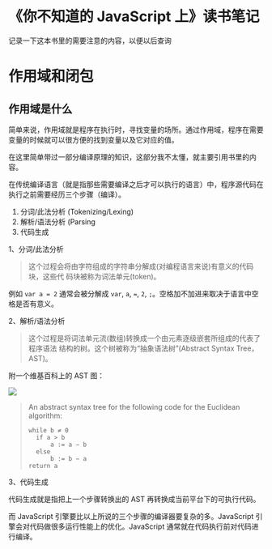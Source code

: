 # 《你不知道的 JavaScript 上》读书笔记

记录一下这本书里的需要注意的内容，以便以后查询

# 作用域和闭包

## 作用域是什么

简单来说，作用域就是程序在执行时，寻找变量的场所。通过作用域，程序在需要变量的时候就可以很方便的找到变量以及它对应的值。

在这里简单带过一部分编译原理的知识，这部分我不太懂，就主要引用书里的内容。

在传统编译语言（就是指那些需要编译之后才可以执行的语言）中，程序源代码在执行之前需要经历三个步骤（编译）。

1. 分词/此法分析 (Tokenizing/Lexing)
2. 解析/语法分析 (Parsing
3. 代码生成

1、分词/此法分析

> 这个过程会将由字符组成的字符串分解成(对编程语言来说)有意义的代码块，这些代 码块被称为词法单元(token)。

例如 `var a = 2` 通常会被分解成 `var`, `a`, `=`, `2`, `;`。空格加不加进来取决于语言中空格是否有意义。

2、解析/语法分析

> 这个过程是将词法单元流(数组)转换成一个由元素逐级嵌套所组成的代表了程序语法 结构的树。这个树被称为“抽象语法树”(Abstract Syntax Tree，AST)。

附一个维基百科上的 AST 图：

![](https://ww4.sinaimg.cn/large/006tKfTcgy1fde2dla7gij30m80p3wh2.jpg)

> An abstract syntax tree for the following code for the Euclidean algorithm:
> ```
> while b ≠ 0
> 	if a > b
> 		a := a − b
> 	else
> 		b := b − a
> return a
> ```


3、代码生成

代码生成就是指把上一个步骤转换出的 AST 再转换成当前平台下的可执行代码。



而 JavaScript 引擎要比以上所说的三个步骤的编译器要复杂的多。JavaScript 引擎会对代码做很多运行性能上的优化。JavaScript 通常就在代码执行前对代码进行编译。


